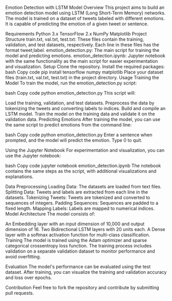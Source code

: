Emotion Detection with LSTM Model
Overview
This project aims to build an emotion detection model using LSTM (Long Short-Term Memory) networks. The model is trained on a dataset of tweets labeled with different emotions. It is capable of predicting the emotion of a given tweet or sentence.

Requirements
Python 3.x
TensorFlow 2.x
NumPy
Matplotlib
Project Structure
train.txt, val.txt, test.txt: These files contain the training, validation, and test datasets, respectively. Each line in these files has the format tweet;label.
emotion_detection.py: The main script for training the model and predicting emotions.
emotion_detection.ipynb: Jupyter notebook with the same functionality as the main script for easier experimentation and visualization.
Setup
Clone the repository.
Install the required packages:
bash
Copy code
pip install tensorflow numpy matplotlib
Place your dataset files (train.txt, val.txt, test.txt) in the project directory.
Usage
Training the Model
To train the model, run the emotion_detection.py script:

bash
Copy code
python emotion_detection.py
This script will:

Load the training, validation, and test datasets.
Preprocess the data by tokenizing the tweets and converting labels to indices.
Build and compile an LSTM model.
Train the model on the training data and validate it on the validation data.
Predicting Emotions
After training the model, you can use the same script to predict emotions from the command line:

bash
Copy code
python emotion_detection.py
Enter a sentence when prompted, and the model will predict the emotion. Type 0 to quit.

Using the Jupyter Notebook
For experimentation and visualization, you can use the Jupyter notebook:

bash
Copy code
jupyter notebook emotion_detection.ipynb
The notebook contains the same steps as the script, with additional visualizations and explanations.

Data Preprocessing
Loading Data: The datasets are loaded from text files.
Splitting Data: Tweets and labels are extracted from each line in the datasets.
Tokenizing Tweets: Tweets are tokenized and converted to sequences of integers.
Padding Sequences: Sequences are padded to a fixed length.
Mapping Labels: Labels are mapped to numerical indices.
Model Architecture
The model consists of:

An Embedding layer with an input dimension of 10,000 and output dimension of 16.
Two Bidirectional LSTM layers with 20 units each.
A Dense layer with a softmax activation function for multi-class classification.
Training
The model is trained using the Adam optimizer and sparse categorical crossentropy loss function. The training process includes validation on a separate validation dataset to monitor performance and avoid overfitting.

Evaluation
The model's performance can be evaluated using the test dataset. After training, you can visualize the training and validation accuracy and loss over epochs.

Contribution
Feel free to fork the repository and contribute by submitting pull requests.
